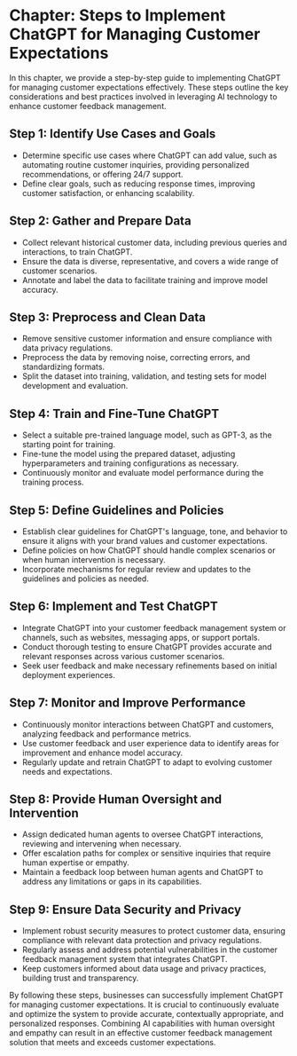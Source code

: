 Chapter: Steps to Implement ChatGPT for Managing Customer Expectations
======================================================================

In this chapter, we provide a step-by-step guide to implementing ChatGPT for managing customer expectations effectively. These steps outline the key considerations and best practices involved in leveraging AI technology to enhance customer feedback management.

Step 1: Identify Use Cases and Goals
------------------------------------

* Determine specific use cases where ChatGPT can add value, such as automating routine customer inquiries, providing personalized recommendations, or offering 24/7 support.
* Define clear goals, such as reducing response times, improving customer satisfaction, or enhancing scalability.

Step 2: Gather and Prepare Data
-------------------------------

* Collect relevant historical customer data, including previous queries and interactions, to train ChatGPT.
* Ensure the data is diverse, representative, and covers a wide range of customer scenarios.
* Annotate and label the data to facilitate training and improve model accuracy.

Step 3: Preprocess and Clean Data
---------------------------------

* Remove sensitive customer information and ensure compliance with data privacy regulations.
* Preprocess the data by removing noise, correcting errors, and standardizing formats.
* Split the dataset into training, validation, and testing sets for model development and evaluation.

Step 4: Train and Fine-Tune ChatGPT
-----------------------------------

* Select a suitable pre-trained language model, such as GPT-3, as the starting point for training.
* Fine-tune the model using the prepared dataset, adjusting hyperparameters and training configurations as necessary.
* Continuously monitor and evaluate model performance during the training process.

Step 5: Define Guidelines and Policies
--------------------------------------

* Establish clear guidelines for ChatGPT's language, tone, and behavior to ensure it aligns with your brand values and customer expectations.
* Define policies on how ChatGPT should handle complex scenarios or when human intervention is necessary.
* Incorporate mechanisms for regular review and updates to the guidelines and policies as needed.

Step 6: Implement and Test ChatGPT
----------------------------------

* Integrate ChatGPT into your customer feedback management system or channels, such as websites, messaging apps, or support portals.
* Conduct thorough testing to ensure ChatGPT provides accurate and relevant responses across various customer scenarios.
* Seek user feedback and make necessary refinements based on initial deployment experiences.

Step 7: Monitor and Improve Performance
---------------------------------------

* Continuously monitor interactions between ChatGPT and customers, analyzing feedback and performance metrics.
* Use customer feedback and user experience data to identify areas for improvement and enhance model accuracy.
* Regularly update and retrain ChatGPT to adapt to evolving customer needs and expectations.

Step 8: Provide Human Oversight and Intervention
------------------------------------------------

* Assign dedicated human agents to oversee ChatGPT interactions, reviewing and intervening when necessary.
* Offer escalation paths for complex or sensitive inquiries that require human expertise or empathy.
* Maintain a feedback loop between human agents and ChatGPT to address any limitations or gaps in its capabilities.

Step 9: Ensure Data Security and Privacy
----------------------------------------

* Implement robust security measures to protect customer data, ensuring compliance with relevant data protection and privacy regulations.
* Regularly assess and address potential vulnerabilities in the customer feedback management system that integrates ChatGPT.
* Keep customers informed about data usage and privacy practices, building trust and transparency.

By following these steps, businesses can successfully implement ChatGPT for managing customer expectations. It is crucial to continuously evaluate and optimize the system to provide accurate, contextually appropriate, and personalized responses. Combining AI capabilities with human oversight and empathy can result in an effective customer feedback management solution that meets and exceeds customer expectations.
